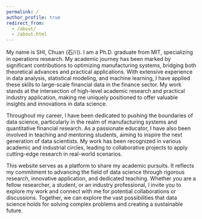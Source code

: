 ```yaml
---
permalink: /
author_profile: true
redirect_from: 
  - /about/
  - /about.html
---
```


My name is SHI, Chuan (石川). I am a Ph.D. graduate from MIT, specializing in operations research. My academic journey has been marked by significant contributions to optimizing manufacturing systems, bridging both theoretical advances and practical applications. With extensive experience in data analysis, statistical modeling, and machine learning, I have applied these skills to large-scale financial data in the finance sector. My work stands at the intersection of high-level academic research and practical industry application, making me uniquely positioned to offer valuable insights and innovations in data science.

Throughout my career, I have been dedicated to pushing the boundaries of data science, particularly in the realm of manufacturing systems and quantitative financial research. As a passionate educator, I have also been involved in teaching and mentoring students, aiming to inspire the next generation of data scientists. My work has been recognized in various academic and industrial circles, leading to collaborative projects to apply cutting-edge research in real-world scenarios. 

This website serves as a platform to share my academic pursuits. It reflects my commitment to advancing the field of data science through rigorous research, innovative application, and dedicated teaching. Whether you are a fellow researcher, a student, or an industry professional, I invite you to explore my work and connect with me for potential collaborations or discussions. Together, we can explore the vast possibilities that data science holds for solving complex problems and creating a sustainable future.
